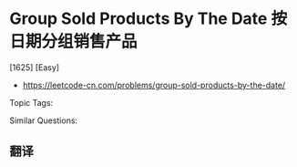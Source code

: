 # Group Sold Products By The Date 按日期分组销售产品

[1625] [Easy]

- https://leetcode-cn.com/problems/group-sold-products-by-the-date/

Topic Tags:

Similar Questions:

## 翻译
